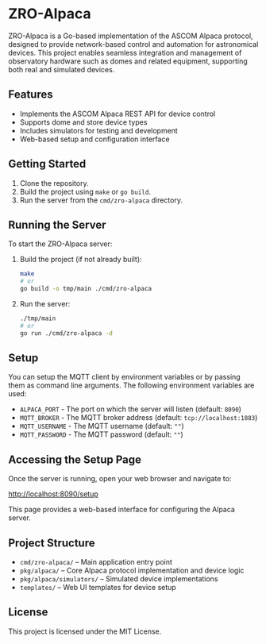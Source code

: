 # ZRO-Alpaca

ZRO-Alpaca is a Go-based implementation of the ASCOM Alpaca protocol, designed to provide network-based control and automation for astronomical devices. This project enables seamless integration and management of observatory hardware such as domes and related equipment, supporting both real and simulated devices.

## Features

- Implements the ASCOM Alpaca REST API for device control
- Supports dome and store device types
- Includes simulators for testing and development
- Web-based setup and configuration interface

## Getting Started

1. Clone the repository.
2. Build the project using `make` or `go build`.
3. Run the server from the `cmd/zro-alpaca` directory.

## Running the Server

To start the ZRO-Alpaca server:

1. Build the project (if not already built):

   ```sh
   make
   # or
   go build -o tmp/main ./cmd/zro-alpaca
   ```

2. Run the server:

   ```sh
   ./tmp/main
   # or
   go run ./cmd/zro-alpaca -d
   ```

## Setup

You can setup the MQTT client by environment variables or by passing them as command line arguments. The following environment variables are used:

- `ALPACA_PORT` - The port on which the server will listen (default: `8090`)
- `MQTT_BROKER` - The MQTT broker address (default: `tcp://localhost:1883`)
- `MQTT_USERNAME` - The MQTT username (default: `""`)
- `MQTT_PASSWORD` - The MQTT password (default: `""`)

## Accessing the Setup Page

Once the server is running, open your web browser and navigate to:

[http://localhost:8090/setup](http://localhost:8090/setup)

This page provides a web-based interface for configuring the Alpaca server.

## Project Structure

- `cmd/zro-alpaca/` – Main application entry point
- `pkg/alpaca/` – Core Alpaca protocol implementation and device logic
- `pkg/alpaca/simulators/` – Simulated device implementations
- `templates/` – Web UI templates for device setup

## License

This project is licensed under the MIT License.
